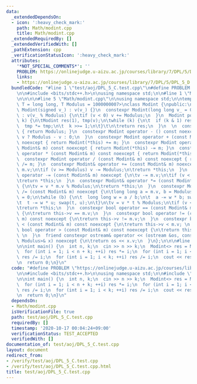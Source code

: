 ```yaml
---
data:
  _extendedDependsOn:
  - icon: ':heavy_check_mark:'
    path: Math/modint.cpp
    title: Math/modint.cpp
  _extendedRequiredBy: []
  _extendedVerifiedWith: []
  _pathExtension: cpp
  _verificationStatusIcon: ':heavy_check_mark:'
  attributes:
    '*NOT_SPECIAL_COMMENTS*': ''
    PROBLEM: https://onlinejudge.u-aizu.ac.jp/courses/library/7/DPL/5/DPL_5_D
    links:
    - https://onlinejudge.u-aizu.ac.jp/courses/library/7/DPL/5/DPL_5_D
  bundledCode: "#line 1 \"test/aoj/DPL_5_C.test.cpp\"\n#define PROBLEM \"https://onlinejudge.u-aizu.ac.jp/courses/library/7/DPL/5/DPL_5_D\"\
    \n\n#include <bits/stdc++.h>\n\nusing namespace std;\n\n#line 1 \"Math/modint.cpp\"\
    \n\n\n\n#line 5 \"Math/modint.cpp\"\n\nusing namespace std;\n\ntemplate<typename\
    \ T = long long, T Modulus = 1000000007>\nclass Modint {\npublic:\n  T v;\n  constexpr\
    \ Modint(signed v_) : v(v_) {}\n  constexpr Modint(long long v_ = 0) noexcept\
    \ : v(v_ % Modulus) {\n\tif (v < 0) v += Modulus;\n  }\n  Modint pow (long long\
    \ k) {\n\tModint res(1), tmp(v);\n\twhile (k) {\n\t  if (k & 1) res *= tmp;\n\t\
    \  tmp *= tmp;\n\t  k >>= 1;\n\t}\t\n\treturn res;\n  }\n  \n  constexpr int getMod()\
    \ { return Modulus; }\n  constexpr Modint operator - () const noexcept {\n\treturn\
    \ v ? Modulus - v : 0;\n  }\n  constexpr Modint operator + (const Modint& m) const\
    \ noexcept { return Modint(*this) += m; }\n  constexpr Modint operator - (const\
    \ Modint& m) const noexcept { return Modint(*this) -= m; }\n  constexpr Modint\
    \ operator * (const Modint& m) const noexcept { return Modint(*this) *= m; }\n\
    \  constexpr Modint operator / (const Modint& m) const noexcept { return Modint(*this)\
    \ /= m; }\n  constexpr Modint& operator += (const Modint& m) noexcept {\n\tv +=\
    \ m.v;\n\tif (v >= Modulus) v -= Modulus;\n\treturn *this;\n  }\n  constexpr Modint&\
    \ operator -= (const Modint& m) noexcept {\n\tv -= m.v;\n\tif (v < 0) v += Modulus;\n\
    \treturn *this;\n  }\n  constexpr Modint& operator *= (const Modint& m) noexcept\
    \ {\n\tv = v * m.v % Modulus;\n\treturn *this;\n  }\n  constexpr Modint& operator\
    \ /= (const Modint& m) noexcept {\n\tlong long a = m.v, b = Modulus, t = 1, u\
    \ = 0;\n\twhile (b) {\n\t  long long w = a / b;\n\t  a -= w * b; swap(a, b);\n\
    \t  t -= w * u; swap(t, u);\n\t}\n\tv = v * t % Modulus;\n\tif (v < 0) v += Modulus;\n\
    \treturn *this;\n  }\n  constexpr bool operator == (const Modint& m) const noexcept\
    \ {\n\treturn this->v == m.v;\n  }\n  constexpr bool operator != (const Modint&\
    \ m) const noexcept {\n\treturn this->v != m.v;\n  }\n  constexpr bool operator\
    \ < (const Modint& m) const noexcept {\n\treturn this->v < m.v; \n  }\n  constexpr\
    \ bool operator > (const Modint& m) const noexcept {\n\treturn this->v > m.v;\
    \ \n  }\n  friend constexpr ostream& operator << (ostream &os, const Modint<T,\
    \ Modulus>& x) noexcept {\n\treturn os << x.v;\n  }\n};\n\n\n#line 8 \"test/aoj/DPL_5_C.test.cpp\"\
    \n\nint main() {\n  int n, k;\n  cin >> n >> k;\n  Modint<> res = Modint<>(1);\n\
    \  for (int i = 1; i < n + k; ++i) res *= i;\n  for (int i = 1; i < n + 1; ++i)\
    \ res /= i;\n  for (int i = 1; i < k; ++i) res /= i;\n  cout << res << endl;\n\
    \n  return 0;\n}\n"
  code: "#define PROBLEM \"https://onlinejudge.u-aizu.ac.jp/courses/library/7/DPL/5/DPL_5_D\"\
    \n\n#include <bits/stdc++.h>\n\nusing namespace std;\n\n#include \"../../Math/modint.cpp\"\
    \n\nint main() {\n  int n, k;\n  cin >> n >> k;\n  Modint<> res = Modint<>(1);\n\
    \  for (int i = 1; i < n + k; ++i) res *= i;\n  for (int i = 1; i < n + 1; ++i)\
    \ res /= i;\n  for (int i = 1; i < k; ++i) res /= i;\n  cout << res << endl;\n\
    \n  return 0;\n}\n"
  dependsOn:
  - Math/modint.cpp
  isVerificationFile: true
  path: test/aoj/DPL_5_C.test.cpp
  requiredBy: []
  timestamp: '2020-10-17 00:04:24+09:00'
  verificationStatus: TEST_ACCEPTED
  verifiedWith: []
documentation_of: test/aoj/DPL_5_C.test.cpp
layout: document
redirect_from:
- /verify/test/aoj/DPL_5_C.test.cpp
- /verify/test/aoj/DPL_5_C.test.cpp.html
title: test/aoj/DPL_5_C.test.cpp
---
```


